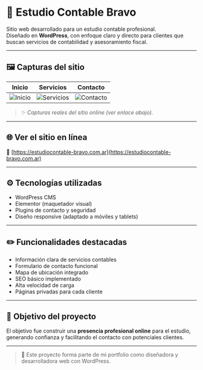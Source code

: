 # 💼 Estudio Contable Bravo

Sitio web desarrollado para un estudio contable profesional.  
Diseñado en **WordPress**, con enfoque claro y directo para clientes que buscan servicios de contabilidad y asesoramiento fiscal.

---

## 🖼️ Capturas del sitio

| Inicio | Servicios | Contacto |
|--------|-----------|----------|
| ![Inicio](link-a-captura-inicio) | ![Servicios](link-a-captura-servicios) | ![Contacto](link-a-captura-contacto) |

> ✨ *Capturas reales del sitio online (ver enlace abajo).*

---

## 🌐 Ver el sitio en línea

🔗 [https://estudiocontable-bravo.com.ar](https://estudiocontable-bravo.com.ar)

---

## ⚙️ Tecnologías utilizadas

- WordPress CMS
- Elementor (maquetador visual)
- Plugins de contacto y seguridad
- Diseño responsive (adaptado a móviles y tablets)

---

## ✏️ Funcionalidades destacadas

- Información clara de servicios contables
- Formulario de contacto funcional
- Mapa de ubicación integrado
- SEO básico implementado
- Alta velocidad de carga
- Páginas privadas para cada cliente

---

## 📄 Objetivo del proyecto

El objetivo fue construir una **presencia profesional online** para el estudio, generando confianza y facilitando el contacto con potenciales clientes.

---
> 📌 Este proyecto forma parte de mi portfolio como diseñadora y desarrolladora web con WordPress.
